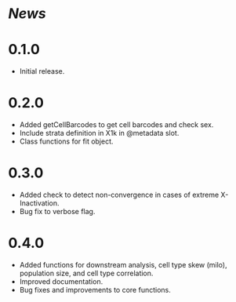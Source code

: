 # *News*

# 0.1.0

 * Initial release.

# 0.2.0

 * Added getCellBarcodes to get cell barcodes and check sex.
 * Include strata definition in X1k in @metadata slot.
 * Class functions for fit object.

# 0.3.0

 * Added check to detect non-convergence in cases of extreme X-Inactivation.
 * Bug fix to verbose flag.  

# 0.4.0

 * Added functions for downstream analysis, cell type skew (milo), population size, and cell type correlation.
 * Improved documentation.
 * Bug fixes and improvements to core functions.
